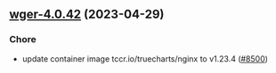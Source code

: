 

## [wger-4.0.42](https://github.com/truecharts/charts/compare/wger-4.0.41...wger-4.0.42) (2023-04-29)

### Chore

- update container image tccr.io/truecharts/nginx to v1.23.4 ([#8500](https://github.com/truecharts/charts/issues/8500))
  
  